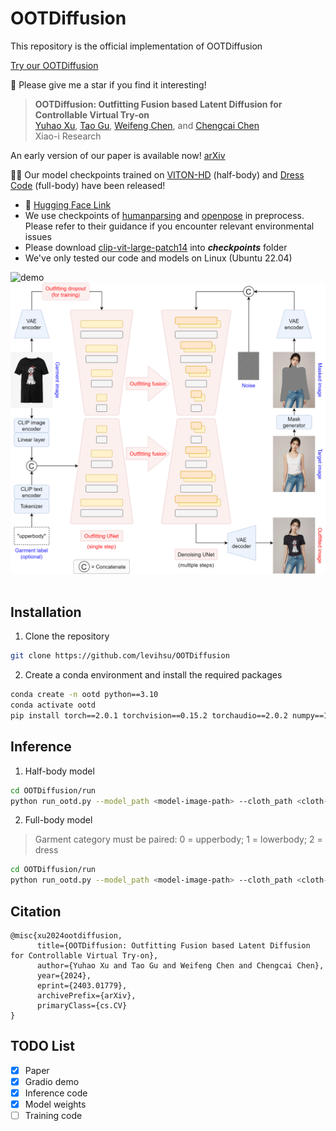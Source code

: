 # OOTDiffusion
This repository is the official implementation of OOTDiffusion

[Try our OOTDiffusion](https://ootd.ibot.cn/)

🤩 Please give me a star if you find it interesting!

> **OOTDiffusion: Outfitting Fusion based Latent Diffusion for Controllable Virtual Try-on**<br>
> [Yuhao Xu](https://scholar.google.com/citations?user=FF7JVLsAAAAJ&hl=zh-CN), [Tao Gu](https://github.com/T-Gu), [Weifeng Chen](https://github.com/ShineChen1024), and [Chengcai Chen](https://www.researchgate.net/profile/Chengcai-Chen)<br>
> Xiao-i Research

An early version of our paper is available now! [arXiv](https://arxiv.org/abs/2403.01779)

🥳🥳 Our model checkpoints trained on [VITON-HD](https://github.com/shadow2496/VITON-HD) (half-body) and [Dress Code](https://github.com/aimagelab/dress-code) (full-body) have been released!

* 🤗 [Hugging Face Link](https://huggingface.co/levihsu/OOTDiffusion)
* We use checkpoints of [humanparsing](https://github.com/GoGoDuck912/Self-Correction-Human-Parsing) and [openpose](https://huggingface.co/lllyasviel/ControlNet/tree/main/annotator/ckpts) in preprocess. Please refer to their guidance if you encounter relevant environmental issues
* Please download [clip-vit-large-patch14](https://huggingface.co/openai/clip-vit-large-patch14) into ***checkpoints*** folder
* We've only tested our code and models on Linux (Ubuntu 22.04)

![demo](images/demo.png)&nbsp;
![workflow](images/workflow.png)&nbsp;

## Installation
1. Clone the repository

```sh
git clone https://github.com/levihsu/OOTDiffusion
```

2. Create a conda environment and install the required packages

```sh
conda create -n ootd python==3.10
conda activate ootd
pip install torch==2.0.1 torchvision==0.15.2 torchaudio==2.0.2 numpy==1.24.4 scipy==1.10.1 scikit-image==0.21.0 opencv-python==4.7.0.72 pillow==9.4.0 diffusers==0.24.0 transformers==4.36.2 accelerate==0.26.1 matplotlib==3.7.4 tqdm==4.64.1 gradio==4.16.0 config==0.5.1 einops==0.7.0 ninja==1.10.2
```

## Inference
1. Half-body model

```sh
cd OOTDiffusion/run
python run_ootd.py --model_path <model-image-path> --cloth_path <cloth-image-path> --scale 2.0 --sample 4
```

2. Full-body model 

> Garment category must be paired: 0 = upperbody; 1 = lowerbody; 2 = dress

```sh
cd OOTDiffusion/run
python run_ootd.py --model_path <model-image-path> --cloth_path <cloth-image-path> --model_type dc --category 2 --scale 2.0 --sample 4
```

## Citation
```
@misc{xu2024ootdiffusion,
      title={OOTDiffusion: Outfitting Fusion based Latent Diffusion for Controllable Virtual Try-on}, 
      author={Yuhao Xu and Tao Gu and Weifeng Chen and Chengcai Chen},
      year={2024},
      eprint={2403.01779},
      archivePrefix={arXiv},
      primaryClass={cs.CV}
}
```

## TODO List
- [x] Paper
- [x] Gradio demo
- [x] Inference code
- [x] Model weights
- [ ] Training code
